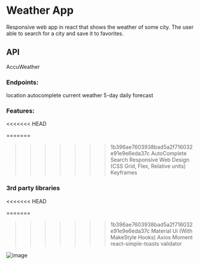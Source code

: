 # Weather App

Responsive web app in react that shows the weather of some city.
The user able to search for a city and save it to favorites.

## API

AccuWeather

### Endpoints:

location autocomplete
current weather
5-day daily forecast

### Features:

<<<<<<< HEAD

=======

> > > > > > > 1b396ae7603938bad5a2f716032e91e9e6eda37c
> > > > > > > AutoComplete Search
> > > > > > > Responsive Web Design (CSS Grid, Flex, Relative units)
> > > > > > > Keyframes

### 3rd party libraries

<<<<<<< HEAD

=======

> > > > > > > 1b396ae7603938bad5a2f716032e91e9e6eda37c
> > > > > > > Material Ui (With MakeStyle Hooks)
> > > > > > > Axios
> > > > > > > Moment
> > > > > > > react-simple-toasts
> > > > > > > validator

![image](https://user-images.githubusercontent.com/77960372/116805549-ecd31080-ab2f-11eb-9669-f46b781f042f.png)

